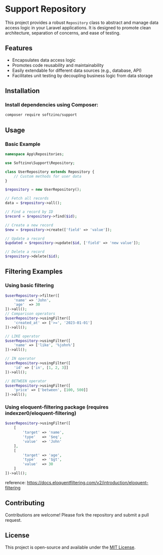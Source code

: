 # Support Repository

This project provides a robust `Repository` class to abstract and manage data access logic in your Laravel applications. It is designed to promote clean architecture, separation of concerns, and ease of testing.

## Features
- Encapsulates data access logic
- Promotes code reusability and maintainability
- Easily extendable for different data sources (e.g., database, API)
- Facilitates unit testing by decoupling business logic from data storage

## Installation

### Install dependencies using Composer:
   ```bash
   composer require softzino/support
   ```

## Usage

### Basic Example

```php
namespace App\Repositories;

use Softzino\Support\Repository;

class UserRepository extends Repository {
    // Custom methods for user data
}

$repository = new UserRepository();

// Fetch all records
data = $repository->all();

// Find a record by ID
$record = $repository->find($id);

// Create a new record
$new = $repository->create(['field' => 'value']);

// Update a record
$updated = $repository->update($id, ['field' => 'new value']);

// Delete a record
$repository->delete($id);
```

## Filtering Examples

### Using basic filtering
```php
$userRepository->filter([
    'name' => 'John',
    'age'  => 30
])->all();
// Comparison operators
$userRepository->usingFilter([
    'created_at' => ['>=', '2023-01-01']
])->all();

// LIKE operator
$userRepository->usingFilter([
    'name' => ['like', '%john%']
])->all();

// IN operator
$userRepository->usingFilter([
    'id' => ['in', [1, 2, 3]]
])->all();

// BETWEEN operator
$userRepository->usingFilter([
    'price' => ['between', [100, 500]]
])->all();
```

### Using eloquent-filtering package (requires indexzer0/eloquent-filtering)
```php
$userRepository->usingFilter([
    [
        'target' => 'name',
        'type'   => '$eq',
        'value'  => 'John'
    ],
    [
        'target' => 'age',
        'type'   => '$gt',
        'value'  => 30
    ]
])->all();
```
reference: https://docs.eloquentfiltering.com/v2/introduction/eloquent-filtering

## Contributing
Contributions are welcome! Please fork the repository and submit a pull request.

## License
This project is open-source and available under the [MIT License](LICENSE).